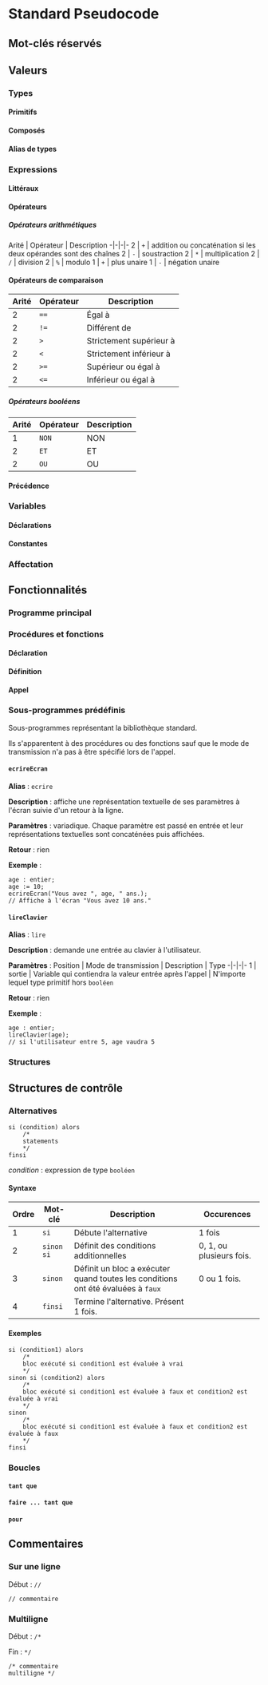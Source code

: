 # Standard Pseudocode

## Mot-clés réservés

## Valeurs

### Types

#### Primitifs

#### Composés

#### Alias de types

### Expressions

#### Littéraux

#### Opérateurs

##### Opérateurs arithmétiques

Arité | Opérateur | Description
-|-|-|-
2 | `+` | addition ou concaténation si les deux opérandes sont des chaînes
2 | `-` | soustraction
2 | `*` | multiplication
2 | `/` | division
2 | `%` | modulo
1 | `+` | plus unaire
1 | `-` | négation unaire

#### Opérateurs de comparaison

Arité | Opérateur | Description
-|-|-
2 | `==` | Égal à
2 | `!=` | Différent de
2 | `>` | Strictement supérieur à
2 | `<` | Strictement inférieur à
2 | `>=` | Supérieur ou égal à
2 | `<=` | Inférieur ou égal à

##### Opérateurs booléens

Arité | Opérateur | Description
-|-|-
1 | `NON` | NON
2 | `ET` | ET
2 | `OU` | OU

#### Précédence

### Variables

#### Déclarations

#### Constantes

### Affectation

## Fonctionnalités

### Programme principal

### Procédures et fonctions

#### Déclaration

#### Définition

#### Appel

### Sous-programmes prédéfinis

Sous-programmes représentant la bibliothèque standard.

Ils s'apparentent à des procédures ou des fonctions sauf que le mode de transmission n'a pas à être spécifié lors de l'appel.

#### `ecrireEcran`

**Alias** : `ecrire`

**Description** : affiche une représentation textuelle de ses paramètres à l'écran suivie d'un retour à la ligne.

**Paramètres** : variadique. Chaque paramètre est passé en entrée et leur représentations textuelles sont concaténées puis affichées.

**Retour** : rien

**Exemple** :

    age : entier;
    age := 10;
    ecrireEcran("Vous avez ", age, " ans.);
    // Affiche à l'écran "Vous avez 10 ans."

#### `lireClavier`

**Alias** : `lire`

**Description** : demande une entrée au clavier à l'utilisateur.

**Paramètres** :
Position | Mode de transmission | Description | Type
-|-|-|-
1 | sortie | Variable qui contiendra la valeur entrée après l'appel | N'importe lequel type primitif hors `booléen`

**Retour** : rien

**Exemple** :

    age : entier;
    lireClavier(age);
    // si l'utilisateur entre 5, age vaudra 5

### Structures

## Structures de contrôle

### Alternatives

    si (condition) alors
        /*
        statements
        */
    finsi

*condition* : expression de type `booléen`

#### Syntaxe

Ordre | Mot-clé | Description | Occurences
-|-|-|-
1 | `si` | Débute l'alternative | 1 fois
2 | `sinon si` | Définit des conditions additionnelles | 0, 1, ou plusieurs fois.
3 | `sinon` | Définit un bloc a exécuter quand toutes les conditions ont été évaluées à ``faux`` | 0 ou 1 fois.
4 | `finsi` | Termine l'alternative. Présent 1 fois.

#### Exemples

    si (condition1) alors
        /*
        bloc exécuté si condition1 est évaluée à vrai
        */
    sinon si (condition2) alors
        /*
        bloc exécuté si condition1 est évaluée à faux et condition2 est évaluée à vrai
        */
    sinon
        /*
        bloc exécuté si condition1 est évaluée à faux et condition2 est évaluée à faux
        */
    finsi

### Boucles

#### `tant que`

#### `faire ... tant que`

#### `pour`

## Commentaires

### Sur une ligne

Début : `//`

    // commentaire

### Multiligne

Début : `/*`

Fin : `*/`

    /* commentaire
    multiligne */
